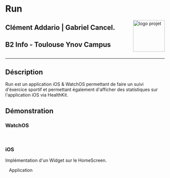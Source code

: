 
# Run

<img align="right" height="100" src="https://brand.ynov.com/img/logos/projet_etudiant/ynov/prj_ynov.svg" alt="logo projet">

## Clément Addario | Gabriel Cancel.

## B2 Info - Toulouse Ynov Campus

<a href="https://zupimages.net/viewer.php?id=22/22/nhps.png"><img src="https://zupimages.net/up/22/22/nhps.png" alt="" /></a>


<hr>

## Déscription

Run est un application iOS & WatchOS permettant de faire un suivi d'éxercice sportif et permettant également
d'afficher des statistiques sur l'application iOS via HealthKit.

## Démonstration

### WatchOS

<img src="https://zupimages.net/up/22/22/hzyq.png" alt="" />
<img src="https://zupimages.net/up/22/22/ihb4.png" alt="" />
<img src="https://zupimages.net/up/22/22/db2w.png" alt="" />


### iOS

Implémentation d'un Widget sur le HomeScreen.
<img src="https://zupimages.net/up/22/22/2gjz.jpg" alt="" />


<img src="https://zupimages.net/up/22/22/0myx.png" alt="" />
<img src="https://zupimages.net/up/22/22/v6kt.png" alt="" />
<img src="https://zupimages.net/up/22/22/q1mt.png" alt="" />
Application